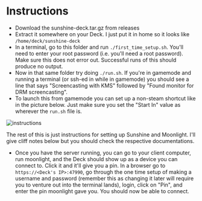 # Instructions
- Download the sunshine-deck.tar.gz from releases
- Extract it somewhere on your Deck. I just put it in home so it looks like `/home/deck/sunshine-deck`
- In a terminal, go to this folder and run `./first_time_setup.sh`. You'll need to enter your root password (i.e. you'll need a root password). Make sure this does not error out. Successful runs of this should produce no output.
- Now in that same folder try doing `./run.sh`. If you're in gamemode and running a terminal (or ssh-ed in while in gamemode) you should see a line that says "Screencasting with KMS" followed by "Found monitor for DRM screencasting".
- To launch this from gamemode you can set up a non-steam shortcut like in the picture below. Just make sure you set the "Start In" value as wherever the `run.sh` file is.

![instructions](https://user-images.githubusercontent.com/5191844/215850351-78e5e8eb-17cb-4279-97fa-8d1aaa4647ba.jpg)

The rest of this is just instructions for setting up Sunshine and Moonlight. I'll give cliff notes below but you should check the respective documentations.

- Once you have the server running, you can go to your client computer, run moonlight, and the Deck should show up as a device you can connect to. Click it and it'll give you a pin. In a browser go to `https://<Deck's IP>:47990`, go through the one time setup of making a username and password (remember this as changing it later will require you to venture out into the terminal lands), login, click on "Pin", and enter the pin moonlight gave you. You should now be able to connect.
